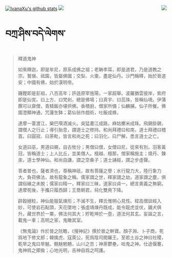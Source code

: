 [![IvanaXu's github stats](https://github-readme-stats.vercel.app/api?username=IvanaXu&show_icons=true&theme=vue-dark)](https://github.com/anuraghazra/github-readme-stats)
<img align="right" src="https://github-readme-stats.vercel.app/api/top-langs/?username=IvanaXu&langs_count=7&theme=graywhite" />
<img src="https://github-readme-stats.vercel.app/api/wakatime?username=IvanaXu&layout=compact&langs_count=6&theme=vue-dark&custom_title=ProgrammingTimes/Since-Jul.29.2021" />
# བཀྲ་ཤིས་བདེ་ལེགས་
> 釋道鬼神
> 
> 如來釋迦，即是牟尼，原系成佛之祖；老聃李耳，即是道君，乃是道教之宗。鷲嶺、祗園，皆屬佛國；交梨、火棗，盡是仙丹。沙門稱釋，始於晉道安；中國有佛，始於漢明帝。
> 
> 籛鏗即是彭祖，八百高年；許遜原宰旌陽，一家超舉。波羅猶雲彼岸，紫府即是仙宮。曰上方、曰梵剎，總是佛場；曰真宇、曰蕊珠，皆稱仙境。伊蒲饌可以齋僧，青精飯亦堪供佛。香積廚，僧家所備；仙麟脯，仙子所餐。佛圖澄顯神通，咒蓮生鉢；葛仙翁作戲術，吐飯成蜂。
> 
> 達摩一葦渡江，欒巴噀酒滅火。吳猛畫江成路，麻姑擲米成珠。飛錫掛錫，謂僧人之行止；導引胎息，謂道士之修持。和尚拜禮曰和南，道士拜禮曰稽首。曰圓寂、曰荼毗，皆言和尚之死；曰羽化、曰尸解，悉言道士之亡。
> 
> 女道曰巫，男道曰覡，自古攸分；男僧曰僧，女僧曰尼，從來有別。羽客黃冠，皆稱道士；上人比丘，並美僧人。檀越、檀那，僧家稱施主；燒丹、鍊汞，道士學神仙。和尚自謙，謂之空桑子；道士誦經，謂之步虛聲。
> 
> 菩者普也，薩者濟也，尊稱神祇，故有菩薩之譽；水行龍力大，陸行象力大，負荷佛法，故有龍象之稱。儒家謂之世，釋家謂之劫，道家謂之塵，俱謂俗緣之未脫；儒家曰精一，釋家曰三昧，道家曰貞一，總言奧義之無窮。達摩死後，手攜只履西歸；王喬朝君，舄化雙鳧下降。
> 
> 辟穀絕粒，神仙能服氣煉形；不滅不生，釋氏惟明心見性。樑高僧談經入妙，可使岩石點頭，天花墜地；張虛靖煉丹既成，能令龍虎並伏，雞犬俱升。藏世界於一粟，佛法何其大；貯乾坤於一壺，道法何其玄。妄誕之言，載鬼一車；高明之家，鬼瞰其室。
> 
> 《無鬼論》作於晉之阮瞻，《搜神記》撰於晉之幹寶。顏子淵、卜子商，死爲地下修文郎；韓擒虎、寇萊公，死爲陰司閻羅王。至若土谷之神曰社稷，乾旱之鬼曰旱魃。魑魅魍魎，山川之祟；神荼鬱壘，啖鬼之神。仕途偃蹇，鬼神爲之揶揄；心地光明，吉神自爲之呵護。
>